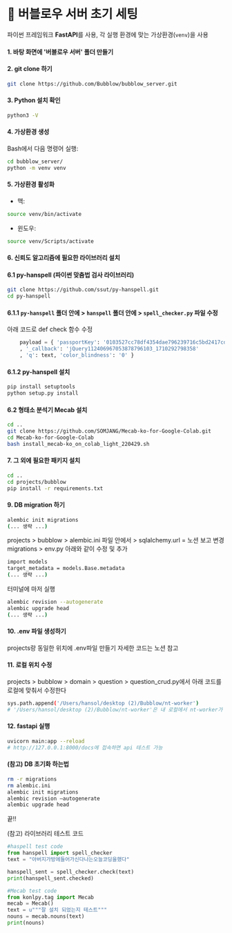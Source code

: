 # 🚀 버블로우 서버 초기 세팅

파이썬 프레임워크 **FastAPI**를 사용, 각 실행 환경에 맞는 가상환경(`venv`)을 사용

#### 1. 바탕 화면에 '버블로우 서버' 폴더 만들기

#### 2. git clone 하기
```bash
git clone https://github.com/Bubblow/bubblow_server.git
```

#### 3. Python 설치 확인
```bash
python3 -V
```

#### 4. 가상환경 생성
Bash에서 다음 명령어 실행:
```bash
cd bubblow_server/
python -m venv venv
```

#### 5. 가상환경 활성화
- 맥:
```bash
source venv/bin/activate
```
- 윈도우:
```bash
source venv/Scripts/activate
```

#### 6. 신뢰도 알고리즘에 필요한 라이브러리 설치
#### 6.1 py-hanspell (파이썬 맞춤법 검사 라이브러리)
```bash
git clone https://github.com/ssut/py-hanspell.git
cd py-hanspell
```

#### 6.1.1 `py-hanspell` 폴더 안에 > `hanspell` 폴더 안에 > `spell_checker.py` 파일 수정
아래 코드로 def check 함수 수정
```python
    payload = { 'passportKey': '0103527cc78df4354dae796239716c5bd2417cd6'
    , '_callback': 'jQuery112406967053878796103_1710292798358'
    , 'q': text, 'color_blindness': '0' }
```
#### 6.1.2 py-hanspell 설치
```bash
pip install setuptools
python setup.py install
```

#### 6.2 형태소 분석기 Mecab 설치
```bash
cd .. 
git clone https://github.com/SOMJANG/Mecab-ko-for-Google-Colab.git
cd Mecab-ko-for-Google-Colab
bash install_mecab-ko_on_colab_light_220429.sh
```

#### 7. 그 외에 필요한 패키지 설치
```bash
cd ..
cd projects/bubblow
pip install -r requirements.txt
```

#### 9. DB migration 하기

```bash
alembic init migrations
(... 생략 ...)
```

projects > bubblow > alembic.ini 파일 안에서 > sqlalchemy.url  = 노션 보고 변경
</br>
migrations > env.py 아래와 같이 수정 및 추가

```bash
import models
target_metadata = models.Base.metadata
(... 생략 ...)
```
터미널에 마저 실행
```bash
alembic revision --autogenerate
alembic upgrade head
(... 생략 ...)
```

#### 10. .env 파일 생성하기
projects랑 동일한 위치에 .env파일 만들기
자세한 코드는 노션 참고

#### 11. 로컬 위치 수정
projects > bubblow > domain > question > question_crud.py에서 아래 코드를 로컬에 맞춰서 수정한다
```bash
sys.path.append('/Users/hansol/desktop (2)/Bubblow/nt-worker')
# '/Users/hansol/desktop (2)/Bubblow/nt-worker'은 내 로컬에서 nt-worker가 현재 위치한 path이다
```

#### 12. fastapi 실행
```bash
uvicorn main:app --reload
# http://127.0.0.1:8000/docs에 접속하면 api 테스트 가능
```

#### (참고) DB 초기화 하는법
```bash
rm -r migrations
rm alembic.ini
alembic init migrations
alembic revision —autogenerate
alembic upgrade head
```

끝‼️

(참고) 라이브러리 테스트 코드
```python
#haspell test code
from hanspell import spell_checker
text = "아버지가방에들어가신다나는오늘코딩을했다"

hanspell_sent = spell_checker.check(text)
print(hanspell_sent.checked)

#Mecab test code
from konlpy.tag import Mecab
mecab = Mecab()
text = u"""잘 설치 되었는지 테스트"""
nouns = mecab.nouns(text)
print(nouns)
```

